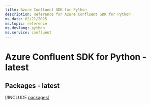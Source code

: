 ```yaml
---
title: Azure Confluent SDK for Python
description: Reference for Azure Confluent SDK for Python
ms.date: 02/21/2025
ms.topic: reference
ms.devlang: python
ms.service: confluent
---
```

# Azure Confluent SDK for Python - latest
## Packages - latest
[!INCLUDE [packages](confluent-index.md)]